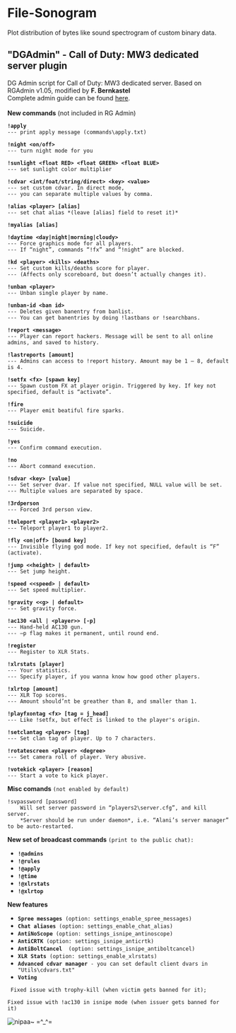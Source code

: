 # File-Sonogram

Plot distribution of bytes like sound spectrogram of custom binary data.

## "DGAdmin" - Call of Duty: MW3 dedicated server plugin
DG Admin script for Call of Duty: MW3 dedicated server. Based on RGAdmin v1.05, modified by **F. Bernkastel**<br>
Complete admin guide can be found [here](https://drive.google.com/file/d/0B4OfimTH0gRhdGxoSHBJY194UWs/view?usp=sharing).<br><br>
**New commands** (not included in RG Admin)

**`!apply`**<br>
`--- print apply message (commands\apply.txt)`
        
**`!night <on/off>`**<br>
`--- turn night mode for you`

**`!sunlight <float RED> <float GREEN> <float BLUE>`**<br>
`--- set sunlight color multiplier`

**`!cdvar <int/foat/string/direct> <key> <value>`**<br>
`--- set custom cdvar. In direct mode, `<br>
`--- you can separate multiple values by comma.`

**`!alias <player> [alias]`**<br>
`--- set chat alias *(leave [alias] field to reset it)*`

**`!myalias [alias]`**<br>

**`!daytime <day|night|morning|cloudy>`**<br>
`--- Force graphics mode for all players. `<br>
`--- If “night”, commands “!fx” and “!night” are blocked.`

**`!kd <player> <kills> <deaths>`**<br>
`--- Set custom kills/deaths score for player. `<br>
`--- (Affects only scoreboard, but doesn’t actually changes it).`

**`!unban <player>`**<br>
`--- Unban single player by name.`

**`!unban-id <ban id>`**<br>
`--- Deletes given banentry from banlist.`<br>
`--- You can get banentries by doing !lastbans or !searchbans.`

**`!report <message>`**<br>
`--- Player can report hackers. Message will be sent to all online admins, and saved to history.`

**`!lastreports [amount]`**<br>
`--- Admins can access to !report history. Amount may be 1 – 8, default is 4.`

**`!setfx <fx> [spawn key]`**<br>
`--- Spawn custom FX at player origin. Triggered by key. If key not specified, default is “activate”.`

**`!fire`**<br>
`--- Player emit beatiful fire sparks. `

**`!suicide`**<br>
`--- Suicide.`

**`!yes`**<br>
`--- Confirm command execution.`

**`!no`**<br>
`--- Abort command execution.`

**`!sdvar <key> [value]`**<br>
`--- Set server dvar. If value not specified, NULL value will be set. `
`--- Multiple values are separated by space.`

**`!3rdperson`**<br>
`--- Forced 3rd person view.`

**`!teleport <player1> <player2>`**<br>
`--- Teleport player1 to player2.`

**`!fly <on|off> [bound key]`**<br>
`--- Invisible flying god mode. If key not specified, default is “F” (activate).`

**`!jump <<height> | default>`**<br>
`--- Set jump height.`

**`!speed <<speed> | default>`**<br>
`--- Set speed multiplier.`

**`!gravity <<g> | default>`**<br>
`--- Set gravity force.`

**`!ac130 <all | <player>> [-p]`**<br>
`--- Hand-held AC130 gun. `<br>
`--- –p flag makes it permanent, until round end.`

**`!register`**<br>
`--- Register to XLR Stats.`

**`!xlrstats [player]`**<br>
`--- Your statistics. `<br>
`--- Specify player, if you wanna know how good other players.`

**`!xlrtop [amount]`**<br>
`--- XLR Top scores. `<br>
`--- Amount should’nt be greather than 8, and smaller than 1.`

**`!playfxontag <fx> [tag = j_head]`**<br>
`--- Like !setfx, but effect is linked to the player's origin.`

**`!setclantag <player> [tag]`**<br>
`--- Set clan tag of player. Up to 7 characters.`

**`!rotatescreen <player> <degree>`**<br>
`--- Set camera roll of player. Very abusive.`

**`!votekick <player> [reason]`**<br>
`--- Start a vote to kick player.`

**Misc comands** `(not enabled by default)`

    !svpassword [password]
        Will set server password in “players2\server.cfg”, and kill server.
        *Server should be run under daemon*, i.e. “Alani’s server manager” to be auto-restarted.

**New set of broadcast commands** `(print to the public chat):`
  - **`!@admins`**
  - **`!@rules`**
  - **`!@apply`**
  - **`!@time`**
  - **`!@xlrstats`**
  - **`!@xlrtop`**


**New features**
 - **`Spree messages`**` (option: settings_enable_spree_messages)`
 - **`Chat aliases`**` (option: settings_enable_chat_alias)`
 - **`AntiNoScope`**` (option: settings_isnipe_antinoscope)`
 - **`AntiCRTK`**` (option: settings_isnipe_anticrtk)`
 - **`AntiBoltCancel`**`  (option: settings_isnipe_antiboltcancel)`
 - **`XLR Stats`**` (option: settings_enable_xlrstats)`
 - **`Advanced cdvar manager`**` - you can set default client dvars in "Utils\cdvars.txt"`
 - **`Voting`**

` Fixed issue with trophy-kill (when victim gets banned for it);`

 `Fixed issue with !ac130 in isnipe mode (when issuer gets banned for it)`
 
 ![nipaa~ =^_^=](http://anime.net.kg/uploads/pictures/Furude.Rika.low.1153817.png)
